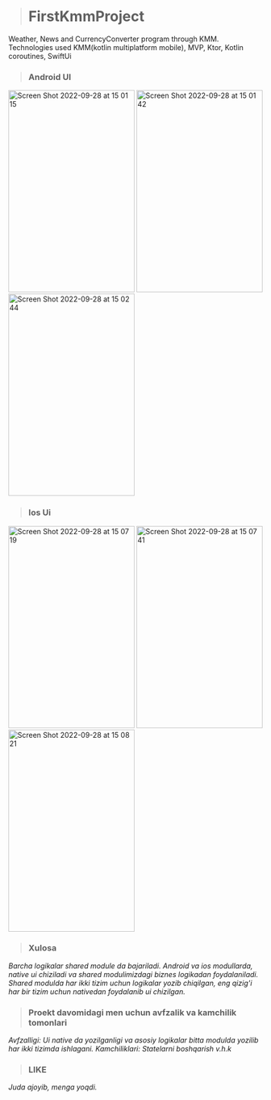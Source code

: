 > # FirstKmmProject
Weather, News and CurrencyConverter program through KMM. Technologies used KMM(kotlin multiplatform mobile), MVP, Ktor, Kotlin coroutines, SwiftUi

> ### Android UI
<img alt="Screen Shot 2022-09-28 at 15 01 15" src="https://user-images.githubusercontent.com/77477995/192759730-f1dd4e20-4d45-41de-a246-600d2766d98e.png" width="250" height="400"> <img alt="Screen Shot 2022-09-28 at 15 01 42" src="https://user-images.githubusercontent.com/77477995/192765206-576bf261-74ce-48a8-9b80-103410baaae0.png" width="250" height="400"> <img alt="Screen Shot 2022-09-28 at 15 02 44" src="https://user-images.githubusercontent.com/77477995/192765765-f349a601-f357-4333-82e3-995eea13f9ff.png" width="250" height="400">

> ### Ios Ui
<img alt="Screen Shot 2022-09-28 at 15 07 19" src="https://user-images.githubusercontent.com/77477995/192765879-631688c6-d8cd-443c-a2fd-49fd8384ecd7.png" width="250" height="400"> <img alt="Screen Shot 2022-09-28 at 15 07 41" src="https://user-images.githubusercontent.com/77477995/192772208-d288606b-b2c3-4317-817a-4434f6748ca9.png" width="250" height="400"> <img alt="Screen Shot 2022-09-28 at 15 08 21" src="https://user-images.githubusercontent.com/77477995/192772402-38556cef-7e05-4a98-b9ad-31e0bcc88d33.png" width="250" height="400">

> ### Xulosa
*Barcha logikalar shared module da bajariladi. Android va ios modullarda,  native ui chiziladi va shared modulimizdagi biznes logikadan foydalaniladi. Shared modulda har ikki tizim uchun logikalar yozib chiqilgan, eng qizig'i har bir tizim uchun nativedan foydalanib ui chizilgan.*

> ### Proekt davomidagi men uchun avfzalik va kamchilik tomonlari
*Avfzalligi: Ui native da yozilganligi va asosiy logikalar bitta modulda yozilib har ikki tizimda ishlagani.
Kamchiliklari: Statelarni boshqarish v.h.k*

> ### LIKE
*Juda ajoyib, menga yoqdi.*
